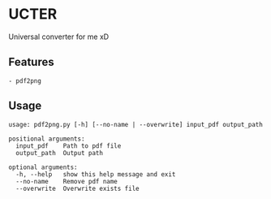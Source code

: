 # UCTER

Universal converter for me xD

## Features

```
- pdf2png
```

## Usage

```
usage: pdf2png.py [-h] [--no-name | --overwrite] input_pdf output_path

positional arguments:
  input_pdf    Path to pdf file
  output_path  Output path

optional arguments:
  -h, --help   show this help message and exit
  --no-name    Remove pdf name
  --overwrite  Overwrite exists file
```